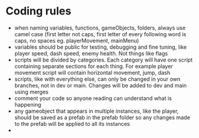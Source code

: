 # Coding rules
- when naming variables, functions, gameObjects, folders, always use camel case (first letter not caps, first letter of every following word is caps, no spaces eg. playerMovement, mainMenu)
- variables should be public for testing, debugging and fine tuning, like player speed, dash speed, enemy health. Not things like flags
- scripts will be divided by categories. Each category will have one script containing separate sections for each thing. For example player movement script will contain horizontal movement, jump, dash
- scripts, like with everything else, can only be changed in your own branches, not in dev or main. Changes will be added to dev and main using merges
- comment your code so anyone reading can understand what is happening
- any gameobject that appears in multiple instances, like the player, should be saved as a prefab in the prefab folder so any changes made to the prefab will be applied to all its instances
-